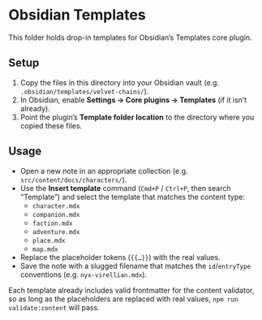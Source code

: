 # Obsidian Templates

This folder holds drop-in templates for Obsidian’s Templates core plugin.

## Setup
1. Copy the files in this directory into your Obsidian vault (e.g. `.obsidian/templates/velvet-chains/`).
2. In Obsidian, enable **Settings → Core plugins → Templates** (if it isn’t already).
3. Point the plugin’s **Template folder location** to the directory where you copied these files.

## Usage
- Open a new note in an appropriate collection (e.g. `src/content/docs/characters/`).
- Use the **Insert template** command (`Cmd+P` / `Ctrl+P`, then search “Template”) and select the template that matches the content type:
  - `character.mdx`
  - `companion.mdx`
  - `faction.mdx`
  - `adventure.mdx`
  - `place.mdx`
  - `map.mdx`
- Replace the placeholder tokens (`{{…}}`) with the real values.
- Save the note with a slugged filename that matches the `id`/`entryType` conventions (e.g. `nyx-virellian.mdx`).

Each template already includes valid frontmatter for the content validator, so as long as the placeholders are replaced with real values, `npm run validate:content` will pass.
